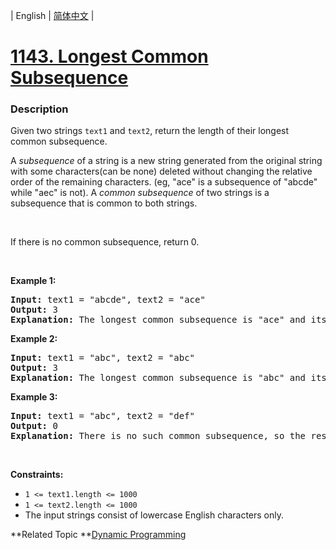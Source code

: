 | English | [简体中文](README.md) |

# [1143. Longest Common Subsequence](https://leetcode-cn.com/problems/longest-common-subsequence)
 ### Description
<p>Given two strings <code>text1</code> and <code>text2</code>, return the length of their longest common subsequence.</p>

<p>A <em>subsequence</em> of a string is a new string generated from the original string with some characters(can be none) deleted without changing the relative order of the remaining characters. (eg, &quot;ace&quot; is a subsequence of &quot;abcde&quot; while &quot;aec&quot; is not).&nbsp;A <em>common subsequence</em>&nbsp;of two strings is a subsequence that is common to both strings.</p>

<p>&nbsp;</p>

<p>If there is no common subsequence, return 0.</p>

<p>&nbsp;</p>
<p><strong>Example 1:</strong></p>

<pre>
<strong>Input:</strong> text1 = &quot;abcde&quot;, text2 = &quot;ace&quot; 
<strong>Output:</strong> 3  
<strong>Explanation:</strong> The longest common subsequence is &quot;ace&quot; and its length is 3.
</pre>

<p><strong>Example 2:</strong></p>

<pre>
<strong>Input:</strong> text1 = &quot;abc&quot;, text2 = &quot;abc&quot;
<strong>Output:</strong> 3
<strong>Explanation:</strong> The longest common subsequence is &quot;abc&quot; and its length is 3.
</pre>

<p><strong>Example 3:</strong></p>

<pre>
<strong>Input:</strong> text1 = &quot;abc&quot;, text2 = &quot;def&quot;
<strong>Output:</strong> 0
<strong>Explanation:</strong> There is no such common subsequence, so the result is 0.
</pre>

<p>&nbsp;</p>
<p><strong>Constraints:</strong></p>

<ul>
	<li><code>1 &lt;= text1.length &lt;= 1000</code></li>
	<li><code>1 &lt;= text2.length &lt;= 1000</code></li>
	<li>The input strings consist of lowercase English characters only.</li>
</ul>

**Related Topic	**[Dynamic Programming](https://leetcode-cn.com/tag/dynamic-programming) 